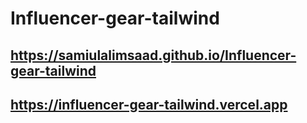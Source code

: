 # Influencer-gear-tailwind

## <https://samiulalimsaad.github.io/Influencer-gear-tailwind>

## <https://influencer-gear-tailwind.vercel.app>

